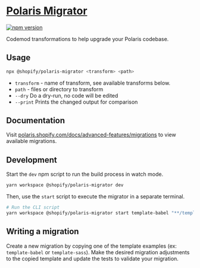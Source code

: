 # [Polaris Migrator](https://polaris.shopify.com/docs/advanced-features)

[![npm version](https://img.shields.io/npm/v/@shopify/polaris-migrator.svg?style=flat)](https://www.npmjs.com/package/@shopify/polaris-migrator)

Codemod transformations to help upgrade your Polaris codebase.

## Usage

```sh
npx @shopify/polaris-migrator <transform> <path>
```

- `transform` - name of transform, see available transforms below.
- `path` - files or directory to transform
- `--dry` Do a dry-run, no code will be edited
- `--print` Prints the changed output for comparison

## Documentation

Visit [polaris.shopify.com/docs/advanced-features/migrations](https://polaris.shopify.com/docs/advanced-features/migrations) to view available migrations.

## Development

Start the `dev` npm script to run the build process in watch mode.

```sh
yarn workspace @shopify/polaris-migrator dev
```

Then, use the `start` script to execute the migrator in a separate terminal.

```sh
# Run the CLI script
yarn workspace @shopify/polaris-migrator start template-babel "**/template-babel.input.ts"
```

## Writing a migration

Create a new migration by copying one of the template examples (ex: `template-babel` or `template-sass`). Make the desired migration adjustments to the copied template and update the tests to validate your migration.
